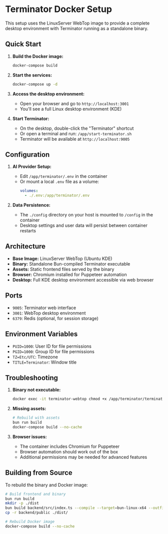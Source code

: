 # Terminator Docker Setup

This setup uses the LinuxServer WebTop image to provide a complete desktop environment with Terminator running as a standalone binary.

## Quick Start

1. **Build the Docker image:**
   ```bash
   docker-compose build
   ```

2. **Start the services:**
   ```bash
   docker-compose up -d
   ```

3. **Access the desktop environment:**
   - Open your browser and go to `http://localhost:3001`
   - You'll see a full Linux desktop environment (KDE)

4. **Start Terminator:**
   - On the desktop, double-click the "Terminator" shortcut
   - Or open a terminal and run: `/app/start-terminator.sh`
   - Terminator will be available at `http://localhost:9005`

## Configuration

1. **AI Provider Setup:**
   - Edit `/app/terminator/.env` in the container
   - Or mount a local `.env` file as a volume:
     ```yaml
     volumes:
       - ./.env:/app/terminator/.env
     ```

2. **Data Persistence:**
   - The `./config` directory on your host is mounted to `/config` in the container
   - Desktop settings and user data will persist between container restarts

## Architecture

- **Base Image:** LinuxServer WebTop (Ubuntu KDE)
- **Binary:** Standalone Bun-compiled Terminator executable
- **Assets:** Static frontend files served by the binary
- **Browser:** Chromium installed for Puppeteer automation
- **Desktop:** Full KDE desktop environment accessible via web browser

## Ports

- `9005`: Terminator web interface
- `3001`: WebTop desktop environment
- `6379`: Redis (optional, for session storage)

## Environment Variables

- `PUID=1000`: User ID for file permissions
- `PGID=1000`: Group ID for file permissions  
- `TZ=Etc/UTC`: Timezone
- `TITLE=Terminator`: Window title

## Troubleshooting

1. **Binary not executable:**
   ```bash
   docker exec -it terminator-webtop chmod +x /app/terminator/terminator
   ```

2. **Missing assets:**
   ```bash
   # Rebuild with assets
   bun run build
   docker-compose build --no-cache
   ```

3. **Browser issues:**
   - The container includes Chromium for Puppeteer
   - Browser automation should work out of the box
   - Additional permissions may be needed for advanced features

## Building from Source

To rebuild the binary and Docker image:

```bash
# Build frontend and binary
bun run build
mkdir -p ./dist
bun build backend/src/index.ts --compile --target=bun-linux-x64 --outfile=./dist/terminator-linux
cp -r backend/public ./dist/

# Rebuild Docker image
docker-compose build --no-cache
```